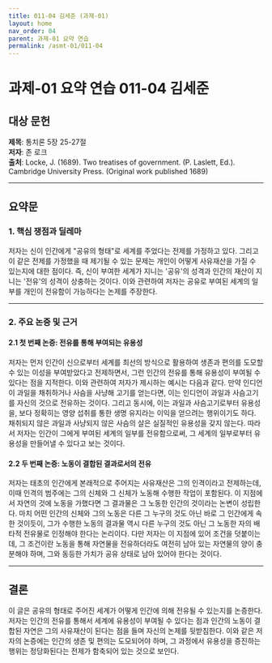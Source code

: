 ```yaml
---
title: 011-04 김세준 (과제-01)
layout: home
nav_order: 04
parent: 과제-01 요약 연습
permalink: /asmt-01/011-04
---
```


# 과제-01 요약 연습 011-04 김세준 

## 대상 문헌  
**제목**: 통치론 5장 25-27절  
**저자**: 존 로크  
**출처**: Locke, J. (1689). Two treatises of government. (P. Laslett, Ed.). Cambridge University Press. (Original work published 1689) 

---

## 요약문  

### 1. 핵심 쟁점과 딜레마  
저자는 신이 인간에게 "공유의 형태"로 세계를 주었다는 전제를 가정하고 있다. 그리고 이 같은 전제를 가정했을 때 제기될 수 있는 문제는 개인이 어떻게 사유재산을 가질 수 있는지에 대한 점이다. 즉, 신이 부여한 세계가 지니는 '공유'의 성격과 인간의 재산이 지니는 '전유'의 성격이 상충하는 것이다. 이와 관련하여 저자는 공유로 부여된 세계의 일부를 개인이 전유함이 가능하다는 논제를 주장한다.

---

### 2. 주요 논증 및 근거  

#### 2.1 첫 번째 논증: 전유를 통해 부여되는 유용성  
저자는 먼저 인간이 신으로부터 세계를 최선의 방식으로 활용하여 생존과 편의를 도모할 수 있는 이성을 부여받았다고 전제하면서, 그런 인간의 전유를 통해 유용성이 부여될 수 있다는 점을 지적한다. 이와 관련하여 저자가 제시하는 예시는 다음과 같다. 만약 인디언이 과일을 채취하거나 사슴을 사냥해 고기를 얻는다면, 이는 인디언이 과일과 사슴고기를 자신의 것으로 전유하는 것이다. 그리고 동시에, 이는 과일과 사슴고기로부터 유용성을, 보다 정확히는 영양 섭취를 통한 생명 유지라는 이익을 얻으려는 행위이기도 하다. 채취되지 않은 과일과 사냥되지 않은 사슴의 살은 실질적인 유용성을 갖지 않는다. 따라서 저자는 인간이 그에게 부여된 세계의 일부를 전유함으로써, 그 세계의 일부로부터 유용성을 만들어낼 수 있다고 보는 것이다.  

#### 2.2 두 번째 논증: 노동이 결합된 결과로서의 전유  
저자는 태초의 인간에게 본래적으로 주어지는 사유재산은 그의 인격이라고 전제하는데, 이때 인격의 범주에는 그의 신체와 그 신체가 노동해 수행한 작업이 포함된다. 이 지점에서 자연의 것에 노동을 가했다면 그 결과물은 그 노동한 인간의 것이라는 논변이 성립한다. 마치 어떤 인간의 신체와 그의 노동은 다른 그 누구의 것도 아닌 바로 그 인간에게 속한 것이듯이, 그가 수행한 노동의 결과물 역시 다른 누구의 것도 아닌 그 노동한 자의 배타적 전유물로 인정해야 한다는 논리이다. 다만 저자는 이 지점에 있어 조건을 덧붙이는데, 그 조건이란 노동을 통해 자연물을 전유하더라도 여전히 남아 있는 자연물의 양이 충분해야 하며, 그와 동등한 가치가 공유 상태로 남아 있어야 한다는 것이다.

---

## 결론  
이 글은 공유의 형태로 주어진 세계가 어떻게 인간에 의해 전유될 수 있는지를 논증한다. 저자는 인간의 전유를 통해서 세계에 유용성이 부여될 수 있다는 점과 인간의 노동이 결합된 자연은 그의 사유재산이 된다는 점을 들며 자신의 논제를 뒷받침한다. 이와 같은 저자의 논증에는 인간의 생존 및 편의는 도모되어야 하며, 그 과정에서 유용성을 증진하는 행위는 정당화된다는 전제가 함축되어 있는 것으로 보인다.

